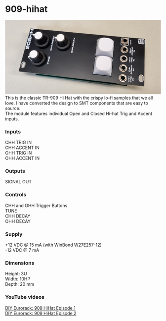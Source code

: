 # 909-hihat
![909HH image](909_HH.jpg)
This is the classic TR-909 Hi Hat with the crispy lo-fi samples that we all love. I have converted the design to SMT components that are easy to source.  
The module features individual Open and Closed Hi-hat Trig and Accent inputs.

### Inputs
CHH TRIG IN  
CHH ACCENT IN  
OHH TRIG IN  
OHH ACCENT IN  

### Outputs
SIGNAL OUT  

### Controls
CHH and OHH Trigger Buttons  
TUNE  
CHH DECAY  
OHH DECAY  

### Supply
+12 VDC @ 15 mA (with WinBond W27E257-12)  
-12 VDC @ 7 mA  

### Dimensions
Height: 3U  
Width: 10HP  
Depth: 20 mm  
 
### YouTube videos
[DIY Eurorack: 909 HiHat Episode 1](https://youtu.be/60G6ofwSnYk)  
[DIY Eurorack: 909 HiHat Episode 2](https://youtu.be/z5UH8hfUGwE)
